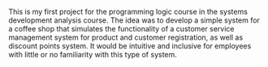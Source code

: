 This is my first project for the programming logic course in the systems development analysis course. The idea was to develop a simple system for a coffee shop that simulates the functionality of a customer service management system for product and customer registration, as well as discount points system. It would be intuitive and inclusive for employees with little or no familiarity with this type of system.
